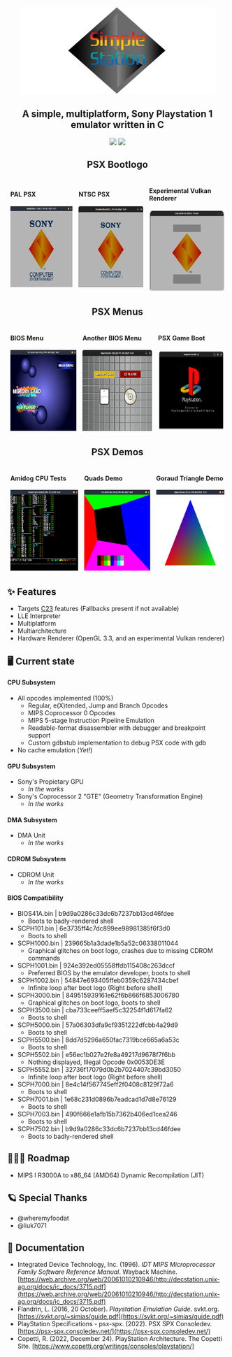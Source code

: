 <p align="center">
  <img src="resources/banner.png" width="450vw" height="200vw"/>
</p>

<h2 align="center">A simple, multiplatform, Sony Playstation 1 emulator written in C</h2>

<p align="center">
  <img src="https://github.com/cakehonolulu/SimpleStation/actions/workflows/simplestation.yml/badge.svg">
  <img src="https://byob.yarr.is/cakehonolulu/SimpleStation/build">
</p>

<table align="center">
<h2 align="center">PSX Bootlogo</h2>
<thead>
  <tr>
    <td><h4>PAL PSX</h4><img src="https://raw.githubusercontent.com/cakehonolulu/SimpleStation/main/resources/bootup.png" width="250vw" height="185vh" alt="Image"></td>
    <td><h4>NTSC PSX</h4><img src="https://raw.githubusercontent.com/cakehonolulu/SimpleStation/main/resources/bootup2.png" width="250vw" height="185vh" alt="Image"></td>
    <td><h4>Experimental Vulkan Renderer</h4><img src="https://raw.githubusercontent.com/cakehonolulu/SimpleStation/main/resources/vulkan.png" width="250vw" height="185vh" alt="Image"></td>
  </tr>
</thead>
</table>

<table align="center">
<h2 align="center">PSX Menus</h2>
<thead>
  <tr>
    <td><h4>BIOS Menu</h4><img src="https://raw.githubusercontent.com/cakehonolulu/SimpleStation/main/resources/bios.png" width="250vw" height="185vh" alt="Image"></td>
    <td><h4>Another BIOS Menu</h4><img src="https://raw.githubusercontent.com/cakehonolulu/SimpleStation/main/resources/bios2.png" width="250vw" height="185vh" alt="Image"></td>
    <td><h4>PSX Game Boot</h4><img src="https://raw.githubusercontent.com/cakehonolulu/SimpleStation/main/resources/psx_logo.png" width="250vw" height="185vh" alt="Image"></td>
  </tr>
</thead>
</table>

<table align="center">
<h2 align="center">PSX Demos</h2>
<thead>
  <tr>
    <td><h4>Amidog CPU Tests</h4><img src="https://raw.githubusercontent.com/cakehonolulu/SimpleStation/main/resources/amidog.png" width="250vw" height="185vh" alt="Image"></td>
    <td><h4>Quads Demo</h4><img src="https://raw.githubusercontent.com/cakehonolulu/SimpleStation/main/resources/quad.png" width="250vw" height="185vh" alt="Image"></td>
    <td><h4>Goraud Triangle Demo</h4><img src="https://raw.githubusercontent.com/cakehonolulu/SimpleStation/main/resources/triangle.png" width="250vw" height="185vh" alt="Image"></td>
  </tr>
</thead>
</table>

## ✨ Features
* Targets [C23](https://en.cppreference.com/w/c/23) features (Fallbacks present if not available)
* LLE Interpreter
* Multiplatform
* Multiarchitecture
* Hardware Renderer (OpenGL 3.3, and an experimental Vulkan renderer)

## 🖥️ Current state
#### CPU Subsystem
- All opcodes implemented (100%)
  - Regular, e(X)tended, Jump and Branch Opcodes
  - MIPS Coprocessor 0 Opcodes
  - MIPS 5-stage Instruction Pipeline Emulation
  - Readable-format disassembler with debugger and breakpoint support
  - Custom gdbstub implementation to debug PSX code with gdb
- No cache emulation (_Yet!_)

#### GPU Subsystem
- Sony's Propietary GPU
  - _In the works_
- Sony's Coprocessor 2 "GTE" (Geometry Transformation Engine)
  - _In the works_

#### DMA Subsystem
- DMA Unit
  - _In the works_

#### CDROM Subsystem
- CDROM Unit
  - _In the works_

#### BIOS Compatibility
- BIOS41A.bin	| b9d9a0286c33dc6b7237bb13cd46fdee
	- Boots to badly-rendered shell
- SCPH101.bin	| 6e3735ff4c7dc899ee98981385f6f3d0
	- Boots to shell
- SCPH1000.bin	| 239665b1a3dade1b5a52c06338011044
	- Graphical glitches on boot logo, crashes due to missing CDROM commands
- SCPH1001.bin	| 924e392ed05558ffdb115408c263dccf
	- Preferred BIOS by the emulator developer, boots to shell
- SCPH1002.bin	| 54847e693405ffeb0359c6287434cbef
	- Infinite loop after boot logo (Right before shell)
- SCPH3000.bin	| 849515939161e62f6b866f6853006780
	- Graphical glitches on boot logo, boots to shell
- SCPH3500.bin	| cba733ceeff5aef5c32254f1d617fa62
	- Boots to shell
- SCPH5000.bin	| 57a06303dfa9cf9351222dfcbb4a29d9
	- Boots to shell
- SCPH5500.bin	| 8dd7d5296a650fac7319bce665a6a53c
	- Boots to shell
- SCPH5502.bin	| e56ec1b027e2fe8a49217d9678f7f6bb
	- Nothing displayed, Illegal Opcode 0x0053DE3E
- SCPH5552.bin	| 32736f17079d0b2b7024407c39bd3050
	- Infinite loop after boot logo (Right before shell)
- SCPH7000.bin	| 8e4c14f567745eff2f0408c8129f72a6
	- Boots to shell
- SCPH7001.bin	| 1e68c231d0896b7eadcad1d7d8e76129
	- Boots to shell
- SCPH7003.bin	| 490f666e1afb15b7362b406ed1cea246
	- Boots to shell
- SCPH7502.bin	| b9d9a0286c33dc6b7237bb13cd46fdee
	- Boots to badly-rendered shell

## 👷🏼‍♂️ Roadmap
* MIPS I R3000A to x86_64 (AMD64) Dynamic Recompilation (JIT)

## 🪐 Special Thanks
- @wheremyfoodat
- @liuk7071

## 📃 Documentation
* Integrated Device Technology, Inc. (1996). _IDT MIPS Microprocessor Family Software Reference Manual_. Wayback Machine. [https://web.archive.org/web/20061010210946/http://decstation.unix-ag.org/docs/ic_docs/3715.pdf](https://web.archive.org/web/20061010210946/http://decstation.unix-ag.org/docs/ic_docs/3715.pdf)
* Flandrin, L. (2016, 20 October). _Playstation Emulation Guide_. svkt.org. [https://svkt.org/~simias/guide.pdf](https://svkt.org/~simias/guide.pdf)
* PlayStation Specifications - psx-spx. (2022). PSX SPX Consoledev. [https://psx-spx.consoledev.net/](https://psx-spx.consoledev.net/)
* Copetti, R. (2022, December 24). PlayStation Architecture. The Copetti Site. [https://www.copetti.org/writings/consoles/playstation/]
